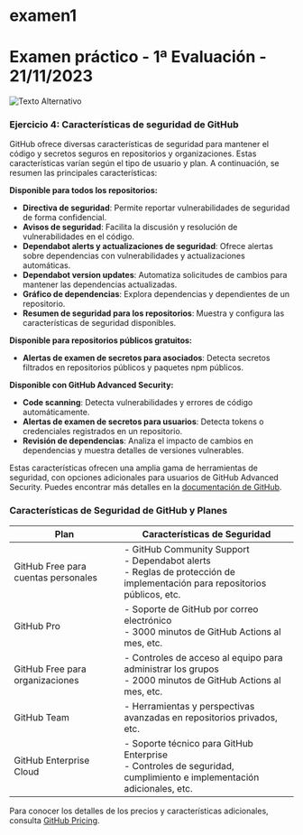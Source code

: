 # examen1
# Examen práctico - 1ª Evaluación - 21/11/2023

![Texto Alternativo]([URL_de_la_Imagen](https://www.enriquedans.com/2018/06/microsoft-adquiere-github-de-odiar-el-codigo-abierto-a-comprometerse-con-su-desarrollo.html))

### Ejercicio 4: Características de seguridad de GitHub

GitHub ofrece diversas características de seguridad para mantener el código y secretos seguros en repositorios y organizaciones. Estas características varían según el tipo de usuario y plan. A continuación, se resumen las principales características:

**Disponible para todos los repositorios:**

- **Directiva de seguridad**: Permite reportar vulnerabilidades de seguridad de forma confidencial.
- **Avisos de seguridad**: Facilita la discusión y resolución de vulnerabilidades en el código.
- **Dependabot alerts y actualizaciones de seguridad**: Ofrece alertas sobre dependencias con vulnerabilidades y actualizaciones automáticas.
- **Dependabot version updates**: Automatiza solicitudes de cambios para mantener las dependencias actualizadas.
- **Gráfico de dependencias**: Explora dependencias y dependientes de un repositorio.
- **Resumen de seguridad para los repositorios**: Muestra y configura las características de seguridad disponibles.

**Disponible para repositorios públicos gratuitos:**

- **Alertas de examen de secretos para asociados**: Detecta secretos filtrados en repositorios públicos y paquetes npm públicos.

**Disponible con GitHub Advanced Security:**

- **Code scanning**: Detecta vulnerabilidades y errores de código automáticamente.
- **Alertas de examen de secretos para usuarios**: Detecta tokens o credenciales registrados en un repositorio.
- **Revisión de dependencias**: Analiza el impacto de cambios en dependencias y muestra detalles de versiones vulnerables.

Estas características ofrecen una amplia gama de herramientas de seguridad, con opciones adicionales para usuarios de GitHub Advanced Security. Puedes encontrar más detalles en la [documentación de GitHub](https://docs.github.com/).

### Características de Seguridad de GitHub y Planes

| Plan                               | Características de Seguridad  |
|------------------------------------|-------------------------------|
| GitHub Free para cuentas personales | - GitHub Community Support<br> - Dependabot alerts<br> - Reglas de protección de implementación para repositorios públicos, etc. |
| GitHub Pro                         | - Soporte de GitHub por correo electrónico<br> - 3000 minutos de GitHub Actions al mes, etc. |
| GitHub Free para organizaciones    | - Controles de acceso al equipo para administrar los grupos<br> - 2000 minutos de GitHub Actions al mes, etc. |
| GitHub Team                        | - Herramientas y perspectivas avanzadas en repositorios privados, etc. |
| GitHub Enterprise Cloud            | - Soporte técnico para GitHub Enterprise<br> - Controles de seguridad, cumplimiento e implementación adicionales, etc. |

Para conocer los detalles de los precios y características adicionales, consulta [GitHub Pricing](https://github.com/pricing).
